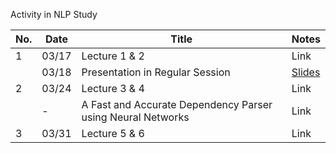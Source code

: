 Activity in NLP Study

| No.        | Date                          | Title                        | Notes                                |
|----------------|--------------------------------------|--------------------------------|--------------------------------------|
| 1    | 03/17          | Lecture 1 & 2                    | Link           |
|      | 03/18          | Presentation in Regular Session  | [Slides](./pdf/2025-1_Study_CS224n_Team1_발표자료.pdf)
| 2    | 03/24          | Lecture 3 & 4                    | Link           |
|      | -              | A Fast and Accurate Dependency Parser using Neural Networks                          | Link           |
| 3    | 03/31          | Lecture 5 & 6                    | Link           |
